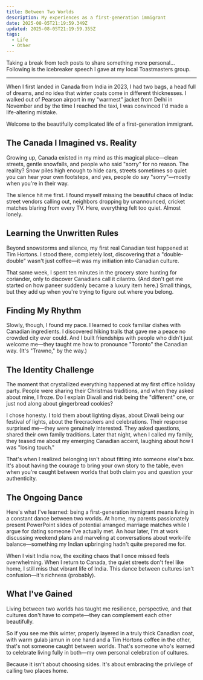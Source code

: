 ```yaml
---
title: Between Two Worlds
description: My experiences as a first-generation immigrant
date: 2025-08-05T21:19:59.349Z
updated: 2025-08-05T21:19:59.355Z
tags:
  - Life
  - Other
---
```

Taking a break from tech posts to share something more personal... Following is the icebreaker speech I gave at my local Toastmasters group.

---

When I first landed in Canada from India in 2023, I had two bags, a head full of dreams, and no idea that winter coats come in different thicknesses. I walked out of Pearson airport in my "warmest" jacket from Delhi in November and by the time I reached the taxi, I was convinced I'd made a life-altering mistake.

Welcome to the beautifully complicated life of a first-generation immigrant.

## The Canada I Imagined vs. Reality

Growing up, Canada existed in my mind as this magical place—clean streets, gentle snowfalls, and people who said "sorry" for no reason. The reality? Snow piles high enough to hide cars, streets sometimes so quiet you can hear your own footsteps, and yes, people do say "sorry"—mostly when you're in their way.

The silence hit me first. I found myself missing the beautiful chaos of India: street vendors calling out, neighbors dropping by unannounced, cricket matches blaring from every TV. Here, everything felt too quiet. Almost lonely.

## Learning the Unwritten Rules

Beyond snowstorms and silence, my first real Canadian test happened at Tim Hortons. I stood there, completely lost, discovering that a "double-double" wasn't just coffee—it was my initiation into Canadian culture.

That same week, I spent ten minutes in the grocery store hunting for coriander, only to discover Canadians call it cilantro. (And don't get me started on how paneer suddenly became a luxury item here.) Small things, but they add up when you're trying to figure out where you belong.

## Finding My Rhythm

Slowly, though, I found my pace. I learned to cook familiar dishes with Canadian ingredients. I discovered hiking trails that gave me a peace no crowded city ever could. And I built friendships with people who didn't just welcome me—they taught me how to pronounce "Toronto" the Canadian way. (It's "Trawno," by the way.)

## The Identity Challenge

The moment that crystallized everything happened at my first office holiday party. People were sharing their Christmas traditions, and when they asked about mine, I froze. Do I explain Diwali and risk being the "different" one, or just nod along about gingerbread cookies?

I chose honesty. I told them about lighting diyas, about Diwali being our festival of lights, about the firecrackers and celebrations. Their response surprised me—they were genuinely interested. They asked questions, shared their own family traditions. Later that night, when I called my family, they teased me about my emerging Canadian accent, laughing about how I was "losing touch."

That's when I realized belonging isn't about fitting into someone else's box. It's about having the courage to bring your own story to the table, even when you're caught between worlds that both claim you and question your authenticity.

## The Ongoing Dance

Here's what I've learned: being a first-generation immigrant means living in a constant dance between two worlds. At home, my parents passionately present PowerPoint slides of potential arranged marriage matches while I argue for dating someone I've actually met. An hour later, I'm at work discussing weekend plans and marveling at conversations about work-life balance—something my Indian upbringing hadn't quite prepared me for.

When I visit India now, the exciting chaos that I once missed feels overwhelming. When I return to Canada, the quiet streets don't feel like home, I still miss that vibrant life of India. This dance between cultures isn't confusion—it's richness (probably).

## What I've Gained

Living between two worlds has taught me resilience, perspective, and that cultures don't have to compete—they can complement each other beautifully.

So if you see me this winter, properly layered in a truly thick Canadian coat, with warm gulab jamun in one hand and a Tim Hortons coffee in the other, that's not someone caught between worlds. That's someone who's learned to celebrate living fully in both—my own personal celebration of cultures.

Because it isn't about choosing sides. It's about embracing the privilege of calling two places home.